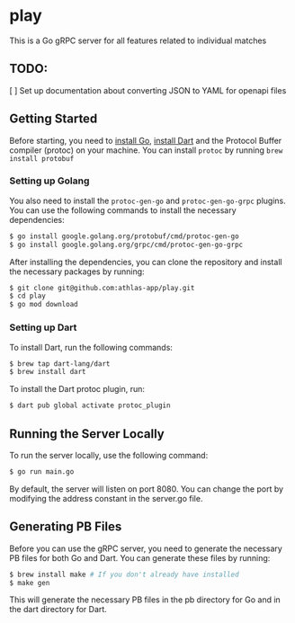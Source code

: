 # play

This is a Go gRPC server for all features related to individual matches

## TODO:

[ ] Set up documentation about converting JSON to YAML for openapi files

## Getting Started

Before starting, you need to [install Go]("https://www.github.com/athlas-app"), [install Dart]("https://www.github.com/athlas-app") and the Protocol Buffer compiler (protoc) on your machine.
You can install `protoc` by running `brew install protobuf`

### Setting up Golang

You also need to install the `protoc-gen-go` and `protoc-gen-go-grpc` plugins. You can use the following commands to install the necessary dependencies:

```bash
$ go install google.golang.org/protobuf/cmd/protoc-gen-go
$ go install google.golang.org/grpc/cmd/protoc-gen-go-grpc
```

After installing the dependencies, you can clone the repository and install the necessary packages by running:

```bash
$ git clone git@github.com:athlas-app/play.git
$ cd play
$ go mod download
```

### Setting up Dart

To install Dart, run the following commands:

```bash
$ brew tap dart-lang/dart
$ brew install dart
```

To install the Dart protoc plugin, run:

```bash
$ dart pub global activate protoc_plugin
```

## Running the Server Locally

To run the server locally, use the following command:

```bash
$ go run main.go
```

By default, the server will listen on port 8080. You can change the port by modifying the address constant in the server.go file.

## Generating PB Files

Before you can use the gRPC server, you need to generate the necessary PB files for both Go and Dart. You can generate these files by running:

```bash
$ brew install make # If you don't already have installed
$ make gen
```

This will generate the necessary PB files in the pb directory for Go and in the dart directory for Dart.
